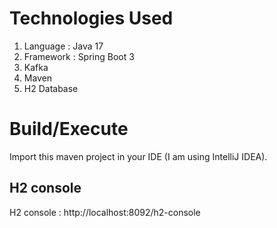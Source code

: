 # Technologies Used

1. Language : Java 17
2. Framework : Spring Boot 3
3. Kafka
4. Maven
5. H2 Database

# Build/Execute

Import this maven project in your IDE (I am using IntelliJ IDEA).

## H2 console

H2 console : http://localhost:8092/h2-console
